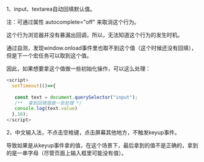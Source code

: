 1、input、textarea自动回填默认值。


注：可通过属性 autocomplete="off" 来取消这个行为。

这个行为浏览器并没有暴漏出回调，所以，无法知道这个行为的发生时机。

通过自测，发现window.onload事件里也取不到这个值（这个时候还没有回填），但是下一个宏任务可以取到这个值。

因此，如果想要拿这个值做一些初始化操作，可以这么处理：
```javascript
<script>
  setTimeout(()=>{
    
   const text = document.querySelector("input");
   /**  拿到回填值做一些处理 */
   console.log(text.value)
  },16);
</script>
```

2、中文输入法，不点击空格键，点击屏幕其他地方，不触发keyup事件。

导致如果是从keyup事件拿的值，在这个场景下，最后拿到的值不是正确的，拿到的是一串字母（尽管页面上输入框里可能没有值）。
